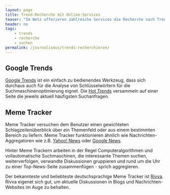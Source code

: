 ```yaml
---
layout: page
title: Trend-Recherche mit Online-Services
teaser: "Im Netz offerieren zahlreiche Services die Recherche nach Trends. Diese Werkzeuge helfen Trends zu recherchieren und zu beobachten."
header: no
tags:
    - trends
    - recherche
    - suchen
permalink: /journalismus/trends-recherchieren/
---
```

## Google Trends

[Google Trends][1] ist ein einfach zu bedienendes Werkzeug, dass sich durchaus auch für die Analyse von Schlüsselwörtern für die Suchmaschinenoptimierung eignet. Die [Hot Trends][5] versammeln auf einer Seite die jeweils aktuell häufigsten Suchanfragen.



## Meme Tracker

Meme Tracker versuchen dem Benutzer einen gewichteten Schlagzeilenüberblick über ein Themenfeld oder aus einem bestimmten Bereich zu liefern. Meme Tracker funktionieren ähnlich wie Nachrichten-Aggregatoren wie z.B. [Yahoo! News][2] oder [Google News][3].

Hinter Meme Trackern arbeiten in der Regel Computeralgorithmen und vollautomatische Suchmaschinen, die interessante Themen suchen, weiterverfolgen, verwandte Diskussionen gruppieren und rund um die Uhr zu einer Top-News-Seite zusammenfügen - sprich aggregieren.

Der bekannteste und beliebteste deutschsprachige Meme Tracker ist [Rivva][4]. Rivva eigenet sich gut, um aktuelle Diskussionen in Blogs und Nachrichten-Websites im Auge zu behalten.




 [1]: http://www.google.de/trends/
 [2]: http://news.yahoo.com/
 [3]: https://news.google.de/
 [4]: http://rivva.de
 [5]: http://www.google.de/trends/hottrends
 [6]: #
 [7]: #
 [8]: #
 [9]: #
 [10]: #